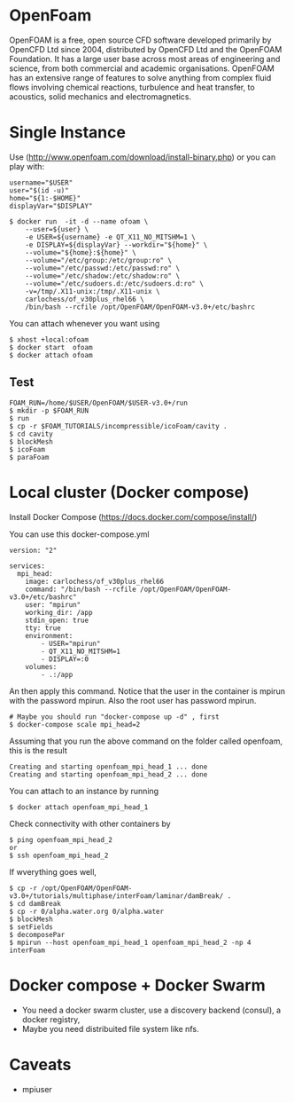 # OpenFoam
OpenFOAM is a free, open source CFD software developed primarily by OpenCFD Ltd since 2004, distributed by OpenCFD Ltd and the OpenFOAM Foundation. It has a large user base across most areas of engineering and science, from both commercial and academic organisations. OpenFOAM has an extensive range of features to solve anything from complex fluid flows involving chemical reactions, turbulence and heat transfer, to acoustics, solid mechanics and electromagnetics.

# Single Instance
Use (http://www.openfoam.com/download/install-binary.php) or you can play with:

```
username="$USER"
user="$(id -u)"
home="${1:-$HOME}"
displayVar="$DISPLAY"

$ docker run  -it -d --name ofoam \
    --user=${user} \
    -e USER=${username} -e QT_X11_NO_MITSHM=1 \
    -e DISPLAY=${displayVar} --workdir="${home}" \
    --volume="${home}:${home}" \
    --volume="/etc/group:/etc/group:ro" \
    --volume="/etc/passwd:/etc/passwd:ro" \
    --volume="/etc/shadow:/etc/shadow:ro" \
    --volume="/etc/sudoers.d:/etc/sudoers.d:ro" \
    -v=/tmp/.X11-unix:/tmp/.X11-unix \
    carlochess/of_v30plus_rhel66 \
    /bin/bash --rcfile /opt/OpenFOAM/OpenFOAM-v3.0+/etc/bashrc 
```

You can attach whenever you want using 

```
$ xhost +local:ofoam
$ docker start  ofoam
$ docker attach ofoam
```

## Test

```
FOAM_RUN=/home/$USER/OpenFOAM/$USER-v3.0+/run
$ mkdir -p $FOAM_RUN
$ run
$ cp -r $FOAM_TUTORIALS/incompressible/icoFoam/cavity .
$ cd cavity
$ blockMesh
$ icoFoam
$ paraFoam
```

# Local cluster (Docker compose)

Install Docker Compose (https://docs.docker.com/compose/install/)

You can use this docker-compose.yml

```
version: "2"

services:
  mpi_head:
    image: carlochess/of_v30plus_rhel66
    command: "/bin/bash --rcfile /opt/OpenFOAM/OpenFOAM-v3.0+/etc/bashrc"
    user: "mpirun"
    working_dir: /app
    stdin_open: true
    tty: true
    environment:
        - USER="mpirun"
        - QT_X11_NO_MITSHM=1
        - DISPLAY=:0
    volumes:
        - .:/app
```
An then apply this command. Notice that the user in the container is mpirun with
the password mpirun. Also the root user has password mpirun.

```
# Maybe you should run "docker-compose up -d" , first
$ docker-compose scale mpi_head=2
```
Assuming that you run the above command on the folder called openfoam, this is the result

```
Creating and starting openfoam_mpi_head_1 ... done
Creating and starting openfoam_mpi_head_2 ... done
```
You can attach to an instance by running

```
$ docker attach openfoam_mpi_head_1
```

Check connectivity with other containers by

```
$ ping openfoam_mpi_head_2
or
$ ssh openfoam_mpi_head_2
```
If wverything goes well, 
```
$ cp -r /opt/OpenFOAM/OpenFOAM-v3.0+/tutorials/multiphase/interFoam/laminar/damBreak/ .
$ cd damBreak
$ cp -r 0/alpha.water.org 0/alpha.water
$ blockMesh
$ setFields
$ decomposePar
$ mpirun --host openfoam_mpi_head_1 openfoam_mpi_head_2 -np 4 interFoam
```

# Docker compose + Docker Swarm
- You need a docker swarm cluster, use a discovery backend (consul), a docker registry,
- Maybe you need distribuited file system like nfs.

# Caveats
- mpiuser
